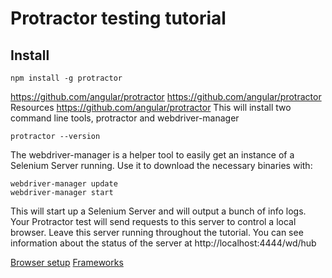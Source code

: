 # Protractor testing tutorial

## Install

	npm install -g protractor
https://github.com/angular/protractor
https://github.com/angular/protractor
Resources
https://github.com/angular/protractor
This will install two command line tools, protractor and webdriver-manager

	protractor --version

The webdriver-manager is a helper tool to easily get an instance of a Selenium Server running. Use it to download the necessary binaries with:

	webdriver-manager update
	webdriver-manager start

This will start up a Selenium Server and will output a bunch of info logs. 
Your Protractor test will send requests to this server to control a local browser. 
Leave this server running throughout the tutorial. You can see information about the status of the server at http://localhost:4444/wd/hub

[Browser setup](http://www.protractortest.org/#/browser-setup)
[Frameworks](http://www.protractortest.org/#/frameworks)
